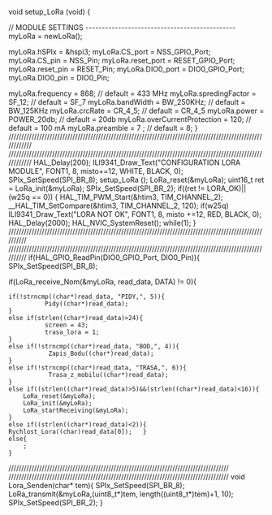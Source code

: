 void setup_LoRa (void)  {

// MODULE SETTINGS ----------------------------------------------
myLoRa = newLoRa();

myLoRa.hSPIx                 = &hspi3;
myLoRa.CS_port               = NSS_GPIO_Port;
myLoRa.CS_pin                = NSS_Pin;
myLoRa.reset_port            = RESET_GPIO_Port;
myLoRa.reset_pin             = RESET_Pin;
myLoRa.DIO0_port						 = DIO0_GPIO_Port;
myLoRa.DIO0_pin							 = DIO0_Pin;

myLoRa.frequency             = 868;					   // default = 433 MHz
myLoRa.spredingFactor        = SF_12;				   // default = SF_7
myLoRa.bandWidth			       = BW_250KHz;		   // default = BW_125KHz
myLoRa.crcRate				       = CR_4_5;		   // default = CR_4_5
myLoRa.power					       = POWER_20db;   // default = 20db
myLoRa.overCurrentProtection = 120; 				   // default = 100 mA
myLoRa.preamble				       = 7 ;		  	   // default = 8;
}
////////////////////////////////////////////////////////////////////////////////////////////////////////////
////////////////////////////////////////////////////////////////////////////////////////////////////////////
    HAL_Delay(200);
   	ILI9341_Draw_Text("CONFIGURATION LORA MODULE", FONT1, 8, misto+=12, WHITE, BLACK, 0);
   	SPIx_SetSpeed(SPI_BR_8);
   	setup_LoRa ();
   	LoRa_reset(&myLoRa);
   	uint16_t ret = LoRa_init(&myLoRa);
   	SPIx_SetSpeed(SPI_BR_2);
   	if((ret != LORA_OK)||(w25q == 0)) {
   		  HAL_TIM_PWM_Start(&htim3, TIM_CHANNEL_2);
   		__HAL_TIM_SetCompare(&htim3, TIM_CHANNEL_2, 120);
   		if(w25q)
   		ILI9341_Draw_Text("LORA NOT OK", FONT1, 8, misto +=12, RED, BLACK, 0);
   		HAL_Delay(2000);
   		HAL_NVIC_SystemReset();
   		while(1);
   	}
//////////////////////////////////////////////////////////////////////////////////////////////////////////
//////////////////////////////////////////////////////////////////////////////////////////////////////////
  if(HAL_GPIO_ReadPin(DIO0_GPIO_Port, DIO0_Pin)){
	SPIx_SetSpeed(SPI_BR_8);

if(LoRa_receive_Nom(&myLoRa, read_data, DATA) != 0){

	if(!strncmp((char*)read_data, "PIDY,", 5)){
		      Pidy((char*)read_data);
	}
	else if(strlen((char*)read_data)>24){
		      screen = 43;
		      trasa_lora = 1;
	}
	else if(!strncmp((char*)read_data, "BOD,", 4)){
		       Zapis_Bodu((char*)read_data);
	}
	else if(!strncmp((char*)read_data, "TRASA,", 6)){
		       Trasa_z_mobilu((char*)read_data);
	}
	else if((strlen((char*)read_data)>5)&&(strlen((char*)read_data)<16)){
	   	LoRa_reset(&myLoRa);
	   	LoRa_init(&myLoRa);
	   	LoRa_startReceiving(&myLoRa);
	}
	else if((strlen((char*)read_data)<2)){
	Rychlost_Lora((char)read_data[0]);   }
	else{
		;
	}
 //////////////////////////////////////////////////////////////////////////////////////
 //////////////////////////////////////////////////////////////////////////////////////
void Lora_Senden(char* tem){
SPIx_SetSpeed(SPI_BR_8);
LoRa_transmit(&myLoRa,(uint8_t*)tem, length((uint8_t*)tem)+1, 10);
SPIx_SetSpeed(SPI_BR_2);
}

    
